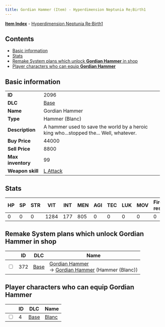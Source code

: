 ```yaml
---
title: Gordian Hammer (Item) - Hyperdimension Neptunia Re;Birth1
---
```


[**Item Index**](/neptunia/rb1/item/index.html) - [Hyperdimension Neptunia Re;Birth1](/neptunia/rb1)

## Contents

- [Basic information](#basic-information)
- [Stats](#stats)
- [Remake System plans which unlock **Gordian Hammer** in shop](#remake-system-plans-which-unlock-gordian-hammer-in-shop)
- [Player characters who can equip **Gordian Hammer**](#player-characters-who-can-equip-gordian-hammer)

## Basic information

|   |   |
| -- | -- |
| **ID** | 2096 |
| **DLC** | [Base](/neptunia/rb1/dlc/1-base.html) |
| **Name** | Gordian Hammer |
| **Type** | Hammer (Blanc) |
| **Description** | A hammer used to save the world by a heroic king who...stopped the... Well, whatever. |
| **Buy Price** | 44000 |
| **Sell Price** | 8800 |
| **Max inventory** | 99 |
| **Weapon skill** | [L Attack](/neptunia/rb1/skill/1-602-l-attack.html) |


## Stats

| HP | SP | STR | VIT | INT | MEN | AGI | TEC | LUK | MOV | Fire res. | Ice res. | Wind res. | Lightning res. |
| -- | -- | --- | --- | --- | --- | --- | --- | --- | --- | --------- | -------- | --------- | -------------- |
| 0 | 0 | 0 | 1284 | 177 | 805 | 0 | 0 | 0 | 0 | 0 | 0 | 0 | 0 |


## Remake System plans which unlock **Gordian Hammer** in shop

|    | ID | DLC | Name |
| -- | -- | --- | ---- |
| <input type="checkbox" id="rb1-remake-1-372" class="trackbox" /> | 372 | [Base](/neptunia/rb1/dlc/1-base.html) | [Gordian Hammer](/neptunia/rb1/remake/1-372-gordian-hammer.html)<br /> → [Gordian Hammer](/neptunia/rb1/item/1-2096-gordian-hammer.html) (Hammer (Blanc)) |


## Player characters who can equip **Gordian Hammer**

|    | ID | DLC | Name |
| -- | -- | --- | ---- |
| <input type="checkbox" id="rb1-player-1-4" class="trackbox" /> | 4 | [Base](/neptunia/rb1/dlc/1-base.html) | [Blanc](/neptunia/rb1/player/1-4-blanc.html) |
